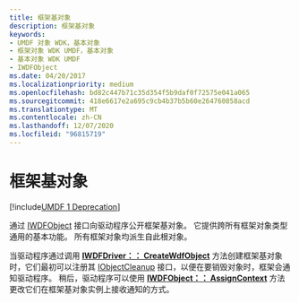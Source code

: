 ```yaml
---
title: 框架基对象
description: 框架基对象
keywords:
- UMDF 对象 WDK，基本对象
- 框架对象 WDK UMDF，基本对象
- 基本对象 WDK UMDF
- IWDFObject
ms.date: 04/20/2017
ms.localizationpriority: medium
ms.openlocfilehash: bd82c447b71c35d354f5b9daf0f72575e041a065
ms.sourcegitcommit: 418e6617e2a695c9cb4b37b5b60e264760858acd
ms.translationtype: MT
ms.contentlocale: zh-CN
ms.lasthandoff: 12/07/2020
ms.locfileid: "96815719"
---
```

# <a name="framework-base-object"></a>框架基对象


[!include[UMDF 1 Deprecation](../includes/umdf-1-deprecation.md)]

通过 [IWDFObject](/windows-hardware/drivers/ddi/wudfddi/nn-wudfddi-iwdfobject) 接口向驱动程序公开框架基对象。 它提供跨所有框架对象类型通用的基本功能。 所有框架对象均派生自此根对象。

当驱动程序通过调用 [**IWDFDriver：： CreateWdfObject**](/windows-hardware/drivers/ddi/wudfddi/nf-wudfddi-iwdfdriver-createwdfobject) 方法创建框架基对象时，它们最初可以注册其 [IObjectCleanup](/windows-hardware/drivers/ddi/wudfddi/nn-wudfddi-iobjectcleanup) 接口，以便在要销毁对象时，框架会通知驱动程序。 稍后，驱动程序可以使用 [**IWDFObject：： AssignContext**](/windows-hardware/drivers/ddi/wudfddi/nf-wudfddi-iwdfobject-assigncontext) 方法更改它们在框架基对象实例上接收通知的方式。

 

